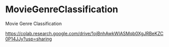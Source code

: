 # MovieGenreClassification
Movie Genre Classification

https://colab.research.google.com/drive/1ojBnhAwkWIASMqb0XgJRBeKZC0P14JJy?usp=sharing
